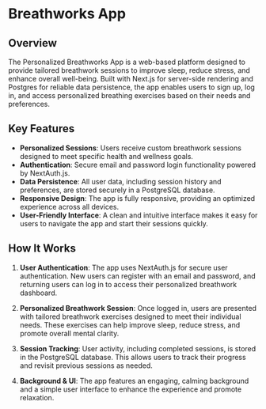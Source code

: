 # Breathworks App

## Overview

The Personalized Breathworks App is a web-based platform designed to provide tailored breathwork sessions to improve sleep, reduce stress, and enhance overall well-being. Built with Next.js for server-side rendering and Postgres for reliable data persistence, the app enables users to sign up, log in, and access personalized breathing exercises based on their needs and preferences.

## Key Features

- **Personalized Sessions**: Users receive custom breathwork sessions designed to meet specific health and wellness goals.
- **Authentication**: Secure email and password login functionality powered by NextAuth.js.
- **Data Persistence**: All user data, including session history and preferences, are stored securely in a PostgreSQL database.
- **Responsive Design**: The app is fully responsive, providing an optimized experience across all devices.
- **User-Friendly Interface**: A clean and intuitive interface makes it easy for users to navigate the app and start their sessions quickly.

## How It Works

1. **User Authentication**: The app uses NextAuth.js for secure user authentication. New users can register with an email and password, and returning users can log in to access their personalized breathwork dashboard.
   
2. **Personalized Breathwork Session**: Once logged in, users are presented with tailored breathwork exercises designed to meet their individual needs. These exercises can help improve sleep, reduce stress, and promote overall mental clarity.

3. **Session Tracking**: User activity, including completed sessions, is stored in the PostgreSQL database. This allows users to track their progress and revisit previous sessions as needed.

4. **Background & UI**: The app features an engaging, calming background and a simple user interface to enhance the experience and promote relaxation.
   
   
